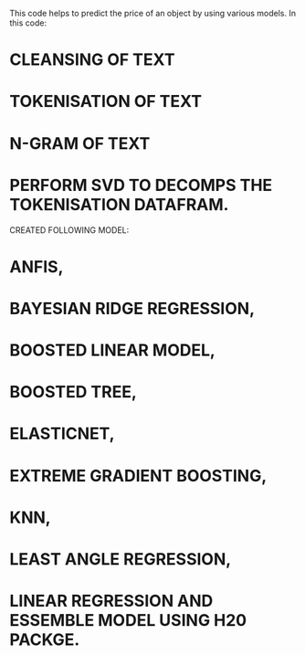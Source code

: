 This code helps to predict the price of an object by using various models.
In this code:
# CLEANSING OF TEXT
# TOKENISATION OF TEXT
# N-GRAM OF TEXT
# PERFORM SVD TO DECOMPS THE TOKENISATION DATAFRAM.
CREATED FOLLOWING MODEL:
# ANFIS, 
# BAYESIAN RIDGE REGRESSION, 
# BOOSTED LINEAR MODEL, 
# BOOSTED TREE, 
# ELASTICNET,
# EXTREME GRADIENT BOOSTING, 
# KNN,
# LEAST ANGLE REGRESSION, 
# LINEAR REGRESSION AND ESSEMBLE MODEL USING H20 PACKGE.
